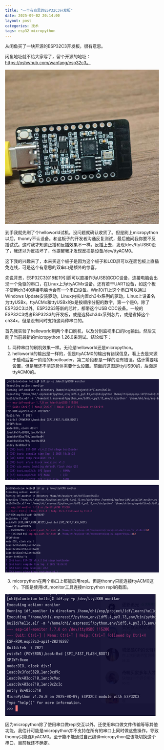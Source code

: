 ```yaml
---
title: "一个有意思的ESP32C3开发板"
date: 2025-09-02 20:14:00
layout: post
categories: 技术
tags: esp32 micropython
---
```


从闲鱼买了一块开源的ESP32C3开发板，很有意思。

闲鱼地址就不给大家写了，留个开源的地址：https://oshwhub.com/wanfang/esp32c3。

![](/images/2025/09/2025-09-02_01.jpg)

到手我就先刷了个helloworld试机，没问题就确认收货了。但是刷上micropython以后，thonny不认设备。和这板子的开发者沟通反复测试，最后他问我你要不反插试试。这时我才知道正插和反插效果不一样。反插上去，发现/dev/ttyUSB0没了，我还以为反插坏了，他提醒我才发现反插是设备/dev/ttyACM0。

这下我的兴趣来了，本来买这个板子是因为这个板子和LCD屏可以在面包板上直插免连线，可是这个有意思的双串口是额外的惊喜。

先说背景，ESP32C3的18和19引脚可以直接作为USB的CDC设备，连接电脑会出现一个免驱的串口，在Linux上为ttyACMx设备。还有若干UART设备，如这个板子使用ch340连接电脑也会有一个串口设备。Win10/11上这个串口可以通过Windows Update安装驱动，Linux内核内置ch34x系列的驱动，Linux上设备名为ttyUSBx。ttyACMx和ttyUSBx的x是按顺序分配的数字，第一个是0。除了ESP32C3以外，ESP32S3等新的芯片，都带这个USB CDC设备。一般的ESP32C3或者ESP32S3的开发板，或是选择ch34x系列芯片，或是省掉这个ch34x，但是没有同时支持这两种串口的。

首先我实验了helloworld用两个串口刷机，以及分别监视串口的log输出。然后又刷了当前最新的micropython 1.26.0来测试。结论如下：

1. 两种串口的刷机效果一样。无论是helloworld还是micropython。
2. helloworld的输出是一样的，但是ttyACM0的输出有错误信息，看上去是来源于启动后第一阶段的bootloader，第二阶段都是一样的没有错误。估计需要啥设置，但是我还不清楚具体需要什么设置。前面的这图是ttyUSB0的，后面是ttyACM0的。

![](/images/2025/09/2025-09-02_02.jpg)

![](/images/2025/09/2025-09-02_03.jpg)

3. micorpython在两个串口上都能启用repl。但是thonny只能连接ttyACM0这个。下图是使用idf_monitor工具连接micrpython repl的截图。

![](/images//2025/09//2025-09-02_04.png)

因为micropython除了使用串口做repl交互以外，还使用串口做文件传输等等其他功能，我估计可能是micropython并不支持在所有的串口上同时做这些操作，导致thonny只能连ttyACM0。至于能不能通过自己编译micropython应该能切换这个串口，目前我还不确定。